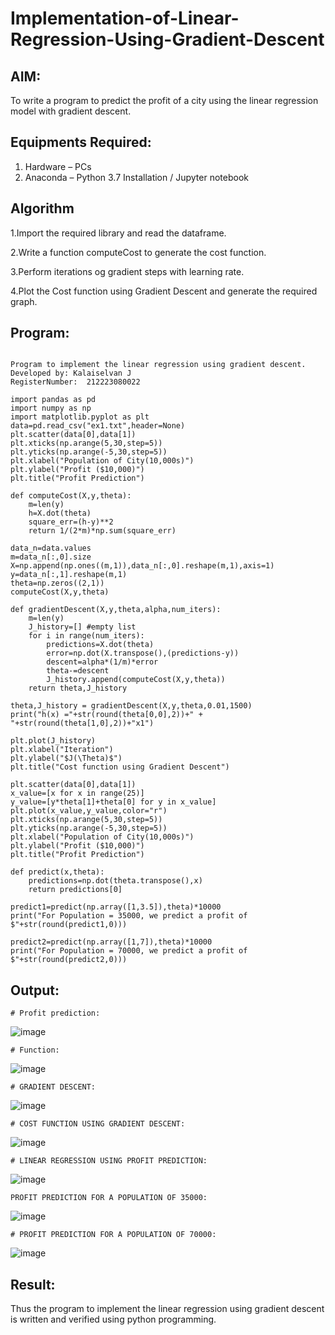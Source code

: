 # Implementation-of-Linear-Regression-Using-Gradient-Descent

## AIM:
To write a program to predict the profit of a city using the linear regression model with gradient descent.

## Equipments Required:
1. Hardware – PCs
2. Anaconda – Python 3.7 Installation / Jupyter notebook

## Algorithm
1.Import the required library and read the dataframe.

2.Write a function computeCost to generate the cost function.

3.Perform iterations og gradient steps with learning rate.

4.Plot the Cost function using Gradient Descent and generate the required graph.

## Program:
```

Program to implement the linear regression using gradient descent.
Developed by: Kalaiselvan J
RegisterNumber:  212223080022

```
```
import pandas as pd
import numpy as np
import matplotlib.pyplot as plt
data=pd.read_csv("ex1.txt",header=None)
plt.scatter(data[0],data[1])
plt.xticks(np.arange(5,30,step=5))
plt.yticks(np.arange(-5,30,step=5))
plt.xlabel("Population of City(10,000s)")
plt.ylabel("Profit ($10,000)")
plt.title("Profit Prediction")

def computeCost(X,y,theta):
    m=len(y) 
    h=X.dot(theta) 
    square_err=(h-y)**2
    return 1/(2*m)*np.sum(square_err) 

data_n=data.values
m=data_n[:,0].size
X=np.append(np.ones((m,1)),data_n[:,0].reshape(m,1),axis=1)
y=data_n[:,1].reshape(m,1)
theta=np.zeros((2,1))
computeCost(X,y,theta) 

def gradientDescent(X,y,theta,alpha,num_iters):
    m=len(y)
    J_history=[] #empty list
    for i in range(num_iters):
        predictions=X.dot(theta)
        error=np.dot(X.transpose(),(predictions-y))
        descent=alpha*(1/m)*error
        theta-=descent
        J_history.append(computeCost(X,y,theta))
    return theta,J_history

theta,J_history = gradientDescent(X,y,theta,0.01,1500)
print("h(x) ="+str(round(theta[0,0],2))+" + "+str(round(theta[1,0],2))+"x1")

plt.plot(J_history)
plt.xlabel("Iteration")
plt.ylabel("$J(\Theta)$")
plt.title("Cost function using Gradient Descent")

plt.scatter(data[0],data[1])
x_value=[x for x in range(25)]
y_value=[y*theta[1]+theta[0] for y in x_value]
plt.plot(x_value,y_value,color="r")
plt.xticks(np.arange(5,30,step=5))
plt.yticks(np.arange(-5,30,step=5))
plt.xlabel("Population of City(10,000s)")
plt.ylabel("Profit ($10,000)")
plt.title("Profit Prediction")

def predict(x,theta):
    predictions=np.dot(theta.transpose(),x)
    return predictions[0]

predict1=predict(np.array([1,3.5]),theta)*10000
print("For Population = 35000, we predict a profit of $"+str(round(predict1,0)))

predict2=predict(np.array([1,7]),theta)*10000
print("For Population = 70000, we predict a profit of $"+str(round(predict2,0)))

```


## Output:
```
# Profit prediction:
```
![image](https://github.com/user-attachments/assets/9e2f629c-93c2-4566-903c-1c815658bca5)
```
# Function:
```
![image](https://github.com/user-attachments/assets/a3fe1fe6-7354-41a3-85f3-7191414d63b0)
```
# GRADIENT DESCENT:
```
![image](https://github.com/user-attachments/assets/dde03e2a-7938-4fd8-86cf-311249322871)
```
# COST FUNCTION USING GRADIENT DESCENT:
```
![image](https://github.com/user-attachments/assets/7409579e-945c-426f-883c-158eea401521)
```
# LINEAR REGRESSION USING PROFIT PREDICTION:
```
![image](https://github.com/user-attachments/assets/5b10dea2-5141-4a60-8890-21174d66f077)
```
PROFIT PREDICTION FOR A POPULATION OF 35000:
```
![image](https://github.com/user-attachments/assets/99839280-e262-4639-ae1b-a858d3e35c61)
```
# PROFIT PREDICTION FOR A POPULATION OF 70000:
```
![image](https://github.com/user-attachments/assets/7dfb8f51-947c-4e01-abd0-6955a1bbac64)










## Result:
Thus the program to implement the linear regression using gradient descent is written and verified using python programming.
